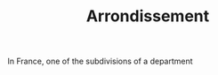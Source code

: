 ---
title: Arrondissement
letter: A
permalink: "/definitions/arrondissement.html"
body: In France, one of the subdivisions of a department
published_at: '2018-07-07'
layout: post
---